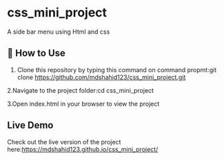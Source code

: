 # css_mini_project
A side bar menu  using Html and css

## 🚀 How to Use

1. Clone this repository by typing this command on command propmt:git clone https://github.com/mdshahid123/css_mini_project.git
   
2.Navigate to the project folder:cd css_mini_project
 
3.Open index.html in your browser to view the project



## Live Demo

Check out the live version of the project here:https://mdshahid123.github.io/css_mini_project/ 
